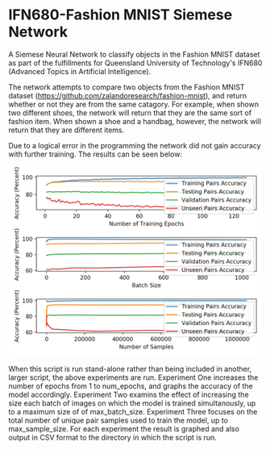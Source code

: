 # IFN680-Fashion MNIST Siemese Network
 A Siemese Neural Network to classify objects in the Fashion MNIST dataset as part of the fulfillments for Queensland University of Technology's IFN680 (Advanced Topics in Artificial Intelligence).

The network attempts to compare two objects from the Fashion MNIST dataset (https://github.com/zalandoresearch/fashion-mnist), and return whether or not they are from the same catagory. For example, when shown two different shoes, the network will return that they are the same sort of fashion item. When shown a shoe and a handbag, however, the network will return that they are different items.

Due to a logical error in the programming the network did not gain accuracy with  further training. The results can be seen below:

![](https://github.com/toru173/IFN680-Fashion-MNIST-Siemese-Network/blob/main/Figure_1.png)

When this script is run stand-alone rather than being included in another, larger script, the above experiments are run. Experiment One increases the number of epochs from 1 to num_epochs, and graphs the accuracy of the model accordingly. Experiment Two examins the effect of increasing the size each batch of images on which the model is trained simultanously, up to a maximum size of of max_batch_size. Experiment Three focuses on the total number of unique pair samples used to train the model, up to max_sample_size. For each experiment the result is graphed and also output in CSV format to the directory in which the script is run.